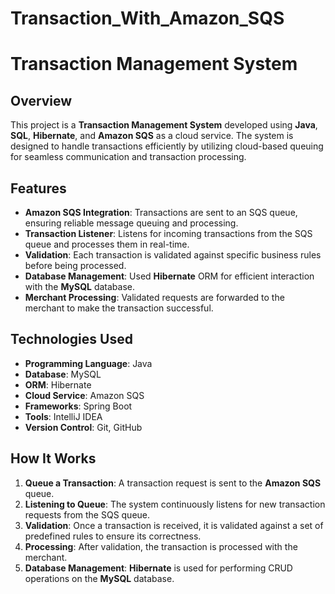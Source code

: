 # Transaction_With_Amazon_SQS


# Transaction Management System

## Overview
This project is a **Transaction Management System** developed using **Java**, **SQL**, **Hibernate**, and **Amazon SQS** as a cloud service. The system is designed to handle transactions efficiently by utilizing cloud-based queuing for seamless communication and transaction processing.

## Features
- **Amazon SQS Integration**: Transactions are sent to an SQS queue, ensuring reliable message queuing and processing.
- **Transaction Listener**: Listens for incoming transactions from the SQS queue and processes them in real-time.
- **Validation**: Each transaction is validated against specific business rules before being processed.
- **Database Management**: Used **Hibernate** ORM for efficient interaction with the **MySQL** database.
- **Merchant Processing**: Validated requests are forwarded to the merchant to make the transaction successful.

## Technologies Used
- **Programming Language**: Java
- **Database**: MySQL
- **ORM**: Hibernate
- **Cloud Service**: Amazon SQS
- **Frameworks**: Spring Boot
- **Tools**: IntelliJ IDEA
- **Version Control**: Git, GitHub

## How It Works
1. **Queue a Transaction**: A transaction request is sent to the **Amazon SQS** queue.
2. **Listening to Queue**: The system continuously listens for new transaction requests from the SQS queue.
3. **Validation**: Once a transaction is received, it is validated against a set of predefined rules to ensure its correctness.
4. **Processing**: After validation, the transaction is processed with the merchant.
5. **Database Management**: **Hibernate** is used for performing CRUD operations on the **MySQL** database.
